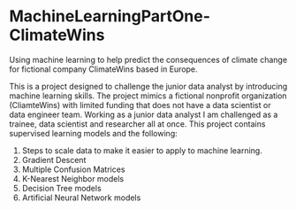 # MachineLearningPartOne-ClimateWins
Using machine learning to help predict the consequences of climate change for fictional company ClimateWins based in Europe.

This is a project designed to challenge the junior data analyst by introducing machine learning skills. The project mimics a fictional nonprofit organization (CliamteWins) with limited funding that does not have a data scientist or data engineer team. Working as a junior data analyst I am challenged as a trainee, data scientist and researcher all at once.
This project contains supervised learning models and the following:
  1) Steps to scale data to make it easier to apply to machine learning.
  2) Gradient Descent
  3) Multiple Confusion Matrices
  4) K-Nearest Neighbor models
  5) Decision Tree models
  6) Artificial Neural Network models
